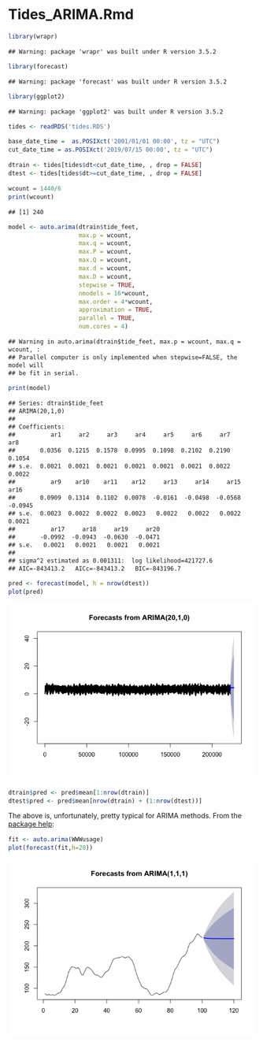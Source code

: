 Tides\_ARIMA.Rmd
================

``` r
library(wrapr)
```

    ## Warning: package 'wrapr' was built under R version 3.5.2

``` r
library(forecast)
```

    ## Warning: package 'forecast' was built under R version 3.5.2

``` r
library(ggplot2)
```

    ## Warning: package 'ggplot2' was built under R version 3.5.2

``` r
tides <- readRDS('tides.RDS')
```

``` r
base_date_time =  as.POSIXct('2001/01/01 00:00', tz = "UTC")
cut_date_time = as.POSIXct('2019/07/15 00:00', tz = "UTC")
```

``` r
dtrain <- tides[tides$dt<cut_date_time, , drop = FALSE]
dtest <- tides[tides$dt>=cut_date_time, , drop = FALSE]
```

``` r
wcount = 1440/6
print(wcount)
```

    ## [1] 240

``` r
model <- auto.arima(dtrain$tide_feet,
                    max.p = wcount,
                    max.q = wcount,
                    max.P = wcount,
                    max.Q = wcount,
                    max.d = wcount,
                    max.D = wcount,
                    stepwise = TRUE,
                    nmodels = 16*wcount,
                    max.order = 4*wcount,
                    approximation = TRUE,
                    parallel = TRUE,
                    num.cores = 4)
```

    ## Warning in auto.arima(dtrain$tide_feet, max.p = wcount, max.q = wcount, :
    ## Parallel computer is only implemented when stepwise=FALSE, the model will
    ## be fit in serial.

``` r
print(model)
```

    ## Series: dtrain$tide_feet 
    ## ARIMA(20,1,0) 
    ## 
    ## Coefficients:
    ##          ar1     ar2     ar3     ar4     ar5     ar6     ar7     ar8
    ##       0.0356  0.1215  0.1578  0.0995  0.1098  0.2102  0.2190  0.1054
    ## s.e.  0.0021  0.0021  0.0021  0.0021  0.0021  0.0021  0.0022  0.0022
    ##          ar9    ar10    ar11    ar12     ar13     ar14     ar15     ar16
    ##       0.0909  0.1314  0.1102  0.0078  -0.0161  -0.0498  -0.0568  -0.0945
    ## s.e.  0.0023  0.0022  0.0022  0.0023   0.0022   0.0022   0.0022   0.0021
    ##          ar17     ar18     ar19     ar20
    ##       -0.0992  -0.0943  -0.0630  -0.0471
    ## s.e.   0.0021   0.0021   0.0021   0.0021
    ## 
    ## sigma^2 estimated as 0.001311:  log likelihood=421727.6
    ## AIC=-843413.2   AICc=-843413.2   BIC=-843196.7

``` r
pred <- forecast(model, h = nrow(dtest))
plot(pred)
```

![](TideR_ARIMA_files/figure-gfm/unnamed-chunk-5-1.png)<!-- -->

``` r
dtrain$pred <- pred$mean[1:nrow(dtrain)]
dtest$pred <- pred$mean[nrow(dtrain) + (1:nrow(dtest))]
```

The above is, unfortunately, pretty typical for ARIMA methods. From the
[package
help](https://www.rdocumentation.org/packages/forecast/versions/8.7/topics/auto.arima):

``` r
fit <- auto.arima(WWWusage)
plot(forecast(fit,h=20))
```

![](TideR_ARIMA_files/figure-gfm/unnamed-chunk-6-1.png)<!-- -->
